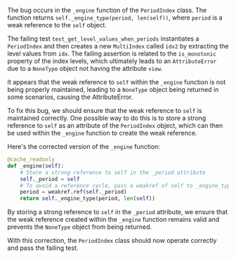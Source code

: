 The bug occurs in the `_engine` function of the `PeriodIndex` class. The function returns `self._engine_type(period, len(self))`, where `period` is a weak reference to the `self` object.

The failing test `test_get_level_values_when_periods` instantiates a `PeriodIndex` and then creates a new `MultiIndex` called `idx2` by extracting the level values from `idx`. The failing assertion is related to the `is_monotonic` property of the index levels, which ultimately leads to an `AttributeError` due to a `NoneType` object not having the attribute `view`.

It appears that the weak reference to `self` within the `_engine` function is not being properly maintained, leading to a `NoneType` object being returned in some scenarios, causing the AttributeError.

To fix this bug, we should ensure that the weak reference to `self` is maintained correctly. One possible way to do this is to store a strong reference to `self` as an attribute of the `PeriodIndex` object, which can then be used within the `_engine` function to create the weak reference.

Here's the corrected version of the `_engine` function:

```python
@cache_readonly
def _engine(self):
    # Store a strong reference to self in the _period attribute
    self._period = self
    # To avoid a reference cycle, pass a weakref of self to _engine_type.
    period = weakref.ref(self._period)
    return self._engine_type(period, len(self))
```
By storing a strong reference to `self` in the `_period` attribute, we ensure that the weak reference created within the `_engine` function remains valid and prevents the `NoneType` object from being returned.

With this correction, the `PeriodIndex` class should now operate correctly and pass the failing test.